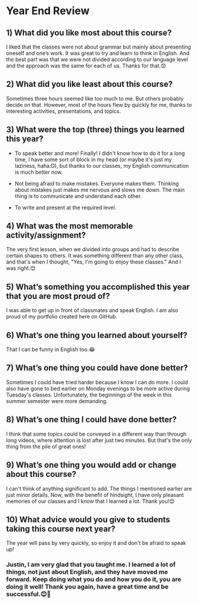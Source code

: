 # Year End Review

## 1) What did you like most about this course?

I liked that the classes were not about grammar but mainly about presenting oneself and one’s work. It was great to try and learn to think in English. And the best part was that we were not divided according to our language level and the approach was the same for each of us. Thanks for that.😊

## 2) What did you like least about this course?

Sometimes three hours seemed like too much to me. But others probably decide on that. However, most of the hours flew by quickly for me, thanks to interesting activities, presentations, and topics.

## 3) What were the top (three) things you learned this year?

- To speak better and more! Finally! I didn't know how to do it for a long time, I have some sort of block in my head (or maybe it's just my laziness, haha:D), but thanks to our classes, my English communication is much better now.

- Not being afraid to make mistakes. Everyone makes them. Thinking about mistakes just makes me nervous and slows me down. The main thing is to communicate and understand each other.

- To write and present at the required level.

## 4) What was the most memorable activity/assignment?

The very first lesson, when we divided into groups and had to describe certain shapes to others. It was something different than any other class, and that's when I thought, "Yes, I'm going to enjoy these classes." And I was right.😊

## 5) What’s something you accomplished this year that you are most proud of?

I was able to get up in front of classmates and speak English. I am also proud of my portfolio created here on GitHub.

## 6) What’s one thing you learned about yourself?

That I can be funny in English too.😂

## 7) What’s one thing you could have done better?

Sometimes I could have tried harder because I know I can do more. I could also have gone to bed earlier on Monday evenings to be more active during Tuesday's classes. Unfortunately, the beginnings of the week in this summer semester were more demanding.

## 8) What’s one thing I could have done better?

I think that some topics could be conveyed in a different way than through long videos, where attention is lost after just two minutes. But that's the only thing from the pile of great ones!

## 9) What’s one thing you would add or change about this course?

I can't think of anything significant to add. The things I mentioned earlier are just minor details. Now, with the benefit of hindsight, I have only pleasant memories of our classes and I know that I learned a lot. Thank you!😊

## 10) What advice would you give to students taking this course next year?

The year will pass by very quickly, so enjoy it and don't be afraid to speak up!

### Justin, I am very glad that you taught me. I learned a lot of things, not just about English, and they have moved me forward. Keep doing what you do and how you do it, you are doing it well! Thank you again, have a great time and be successful.😊🌸
